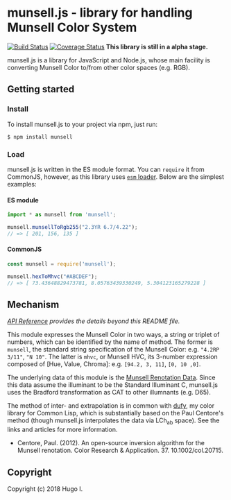 # munsell.js - library for handling Munsell Color System

[![Build Status](https://api.travis-ci.org/privet-kitty/munsell.js.svg?branch=master)](https://travis-ci.org/privet-kitty/munsell.js)
[![Coverage Status](https://coveralls.io/repos/github/privet-kitty/munsell.js/badge.svg?branch=master)](https://coveralls.io/github/privet-kitty/munsell.js?branch=master)
**This library is still in a alpha stage.**

munsell.js is a library for JavaScript and Node.js, whose main facility is converting Munsell Color to/from other color spaces (e.g. RGB).

## Getting started
### Install
To install munsell.js to your project via npm, just run:

```
$ npm install munsell
```

### Load
munsell.js is written in the ES module format. You can `require` it from CommonJS, however, as this library uses [`esm` loader](https://www.npmjs.com/package/esm). Below are the simplest examples:

#### ES module
```javascript
import * as munsell from 'munsell';

munsell.munsellToRgb255("2.3YR 6.7/4.22");
// => [ 201, 156, 135 ]
```

#### CommonJS
```javascript
const munsell = require('munsell');

munsell.hexToMhvc("#ABCDEF");
// => [ 73.43648829473781, 8.05763439330249, 5.304123165279228 ]
```

## Mechanism
_[API Reference](https://privet-kitty.github.io/munsell.js/) provides the details beyond this README file._

This module expresses the Munsell Color in two ways, a string or triplet of numbers, which can be identified by the name of method. The former is `munsell`, the standard string specification of the Munsell Color: e.g. `"4.2RP 3/11"`, `"N 10"`. The latter is `mhvc`, or Munsell HVC, its 3-number expression composed of [Hue, Value, Chroma]: e.g. `[94.2, 3, 11]`, `[0, 10 ,0]`.

<!--
Here Hue is in the circle group R/100Z: i.e. 0R (= 10RP) corresponds to 0 (= 100 = 300 = -2000) and 2YR corresponds to 12 (= -88 = 412). Value is in the interval [0, 10] and the converters will clamp it if a given value exceeds it. Chroma is non-negative and the converters will assume it to be zero if a given chroma is negative. Note that every converter accepts a huge chroma outside the Munsell Renotation Data (e.g. 1000000) and returns a extrapolated result.
-->

The underlying data of this module is the [Munsell Renotation Data](https://www.rit.edu/cos/colorscience/rc_munsell_renotation.php). Since this data assume the illuminant to be the Standard Illuminant C, munsell.js uses the Bradford transformation as CAT to other illumnants (e.g. D65).

The method of inter- and extrapolation is in common with [dufy](https://github.com/privet-kitty/dufy), my color library for Common Lisp, which is substantially based on the Paul Centore's method (though munsell.js interpolates the data via LCh<sub>ab</sub> space). See the links and articles for more information.

- Centore, Paul. (2012). An open-source inversion algorithm for the Munsell renotation. Color Research & Application. 37. 10.1002/col.20715. 

## Copyright
Copyright (c) 2018 Hugo I.
